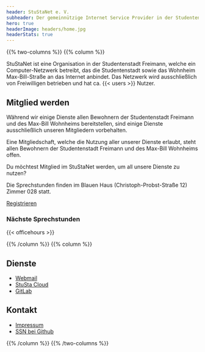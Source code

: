 ```yaml
---
header: StuStaNet e. V.
subheader: Der gemeinnützige Internet Service Provider in der Studentenstadt Freimann
hero: true
headerImage: headers/home.jpg
headerStats: true
---
```


{{% two-columns %}}
{{% column %}}

StuStaNet ist eine Organisation in der Studentenstadt Freimann, welche ein Computer-Netzwerk betreibt, das die Studentenstadt sowie das Wohnheim Max-Bill-Straße an das Internet anbindet. Das Netzwerk wird ausschließlich von Freiwilligen betrieben und hat ca. {{< users >}} Nutzer.

## Mitglied werden

Während wir einige Dienste allen Bewohnern der Studentenstadt Freimann und des Max-Bill Wohnheims bereitstellen, sind einige Dienste ausschließlich unseren Mitgliedern vorbehalten.

Eine Mitgliedschaft, welche die Nutzung aller unserer Dienste erlaubt, steht allen Bewohnern der Studentenstadt Freimann und des Max-Bill Wohnheims offen.


Du möchtest Mitglied im StuStaNet werden, um all unsere Dienste zu nutzen?

Die Sprechstunden finden im Blauen Haus (Christoph-Probst-Straße 12) Zimmer 028 statt.


<a class="button" href="https://reg.stusta.de/">Registrieren</a>

### Nächste Sprechstunden
{{< officehours >}}

{{% /column %}}
{{% column %}}

## Dienste

* <i class="fa fa-envelope" aria-hidden="true"></i> [Webmail](https://webmail.stusta.de/)
* <i class="fa fa-cloud" aria-hidden="true"></i> [StuSta Cloud](https://cloud.stusta.de/)
* <i class="fa fa-gitlab" aria-hidden="true"></i> [GitLab](https://gitlab.stusta.de/)


## Kontakt
* <i class="fa fa-comments" aria-hidden="true"></i> [Impressum](/impressum)
* <i class="fa fa-github" aria-hidden="true"></i> [SSN bei Github](https://github.com/stustanet/)


{{% /column %}}
{{% /two-columns %}}
